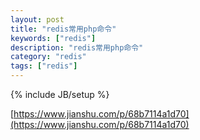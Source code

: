 ```yaml
---
layout: post
title: "redis常用php命令"
keywords: ["redis"]
description: "redis常用php命令"
category: "redis"
tags: ["redis"]
---
```

{% include JB/setup %}


[https://www.jianshu.com/p/68b7114a1d70](https://www.jianshu.com/p/68b7114a1d70)